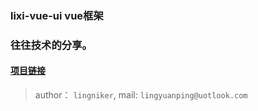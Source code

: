 ### lixi-vue-ui vue框架

### 往往技术的分享。

#### <a href="https://github.com/lixi-ui/lixi-vue-ui" target="_blank">项目链接</a>

> author： `lingniker`,  mail: `lingyuanping@uotlook.com`
